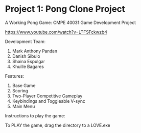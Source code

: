 # Project 1: Pong Clone Project
A Working Pong Game: CMPE 40031 Game Development Project

https://www.youtube.com/watch?v=LTFSFckwzb4

Development Team: 
1. Mark Anthony Pandan
2. Danish Sibulo
3. Shaina Espulgar
4. Khuille Bagares

Features: 
1. Base Game
2. Scoring
3. Two-Player Competitive Gameplay
4. Keybindings and Toggleable V-sync
5. Main Menu

Instructions to play the game:
 
 To PLAY the game, drag the directory to a LOVE.exe
